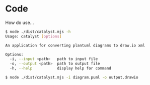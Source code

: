 ---
---

# Code

How do use...

```bash {all|0|1|2-9|11}
$ node ./dist/catalyst.mjs -h
Usage: catalyst [options]

An application for converting plantuml diagrams to draw.io xml

Options:
  -i, --input <path>   path to input file
  -o, --output <path>  path to output file
  -h, --help           display help for command

$ node ./dist/catalyst.mjs -i diagram.puml -o output.drawio
```

<style>
.footnotes-sep {
  @apply mt-20 opacity-10;
}
.footnotes {
  @apply text-sm opacity-75;
}
.footnote-backref {
  display: none;
}
</style>
